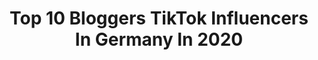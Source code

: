 ---
title: Top 10 Bloggers TikTok Influencers In Germany In 2020
description: >-
  Find top bloggers TikTok influencers in Germany in 2020. Most popular hashtags: #foryou #fyp #viral #fashion.
platform: TikTok
hits: 23
text_top: Analyze the most popular TikTok profiles on inBeat.
text_bottom: inBeat has 23 TikTok influencers like this in Germany for you to pitch.
profiles:
  - username: "pilotmadeleine"
    fullname: >-
      Travel Blogger
    bio: >-
      Travel Blogger from Munich FOLLOW ME ❤️ Instagram (1.1 M) & YT: pilotmadeleine
    location: "Germany"
    followers: 703400
    engagement: 1347
    commentsToLikes: 0.016071
    id: ckb9bqd4ly44l0j239rfhulnb
    verified: false
    hashtags: "#dubai, #waterslide, #ocean, #malediven"
  - username: "glamupyourlifestyle"
    fullname: >-
      Cla
    bio: >-
      🎈Fashion - 🎈Beauty - 🎈Lifestyle Blogger Auf Instagram: Glamupyourlifestyle
    location: "Germany"
    followers: 24400
    engagement: 440
    commentsToLikes: 0.051931
    id: ckbl57ufs2pwu0j23fo10eukv
    verified: false
    hashtags: "#falllooks, #fashionessentials, #outfitidea, #howtostyle"
  - username: "sayokurohoshi"
    fullname: >-
      Sayo Kurohoshi
    bio: >-
      IRINA | 26 | BLOGGER | #DRESDEN Insta: sayo_kurohoshi 2000🔓 5000🔐
    location: "Germany"
    followers: 3863
    engagement: 399
    commentsToLikes: 0.053152
    id: cka0l33wopcqw0i781dd7y853
    verified: false
    hashtags: "#foryou, #fashion, #thruelife, #2020"
  - username: "lourenegoll"
    fullname: >-
      lourenegoll
    bio: >-
      German Fashion Blogger Actress - Krass Schule 📧 info@lourenegoll.de LIVE: 19:30
    location: "Germany"
    followers: 125200
    engagement: 1938
    commentsToLikes: 0.011702
    id: ck8oxkjvs2v8u0j78ohk1x8t6
    verified: false
    hashtags: "#viral, #outfitinspo, #outfit, #whattowear"
  - username: "angelina_ftg"
    fullname: >-
      Angelina_ftg
    bio: >-
      22 🖤 Instagram Blogger -> 17k+ 🥰 Twitch Streamer -> angelina_freitag
    location: "Germany"
    followers: 29800
    engagement: 774
    commentsToLikes: 0.022542
    id: ckbkr1yx0li880j239fdjne42
    verified: false
    hashtags: "#lost, #foryou, #girl, #pet"
  - username: "annpurrfect"
    fullname: >-
      Annpurrfect
    bio: >-
      🐱 Catmom 🐶 Dogmom 💻 Blogger 📚 Otaku/Weeb 🏐 Volleyballerin
    location: "Germany"
    followers: 14500
    engagement: 770
    commentsToLikes: 0.054319
    id: ckb9i5po78d020j23f8l132l3
    verified: false
    hashtags: "#fyp, #cat, #rating, #rateit"
  - username: "unbreakablx99"
    fullname: >-
      unbreakablx 
    bio: >-
      Sandra, Frankfurt 🌸 IG: unbreakablx ✨ Flightattendant and Travel Blogger
    location: "Germany"
    followers: 579100
    engagement: 773
    commentsToLikes: 0.017280
    id: ckbqiwb4643t10j23com9bkuq
    verified: false
    hashtags: "#flughafen, #deutsche, #flugbegleiter, #reisenumdiewelt"
  - username: "chiarastk"
    fullname: >-
      Chiara Marie
    bio: >-
      Germany | Model & Blogger Instagram: @chiaramarie
    location: "Germany"
    followers: 7469
    engagement: 838
    commentsToLikes: 0.025603
    id: ckb9lgq3he0fl0j23pu6tv73f
    verified: false
    hashtags: "#inspo, #lol, #interior, #foryoupage"
  - username: "sequinsophia"
    fullname: >-
      Sophia
    bio: >-
      Follow my Insta: @sequinsophia Blogger Fashion Beauty Lifestyle
    location: "Germany"
    followers: 4526
    engagement: 444
    commentsToLikes: 0.042378
    id: ck8owjz90y8lu0j78fqhr73fw
    verified: true
    hashtags: "#beach, #fashion, #ootd, #teiledeinwissen"
  - username: "carolinelosse"
    fullname: >-
      Caroline Loße
    bio: >-
      👉🏻 Insta: @sugarberrry (70k) 🇩🇪 German food blogger 🍓 Smoothie bowls
    location: "Germany"
    followers: 2026
    engagement: 1208
    commentsToLikes: 0.008692
    id: ck8z7br4hphfm0j78z01szazl
    verified: false
    hashtags: "#howtodo, #foodvideo, #howto, #foodlover"
---